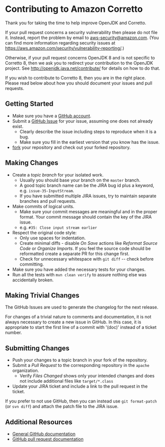 <!--
Copyright (c) 2019, Amazon.com, Inc. or its affiliates. All Rights Reserved.
DO NOT ALTER OR REMOVE COPYRIGHT NOTICES OR THIS FILE HEADER.

This code is free software; you can redistribute it and/or modify it
under the terms of the GNU General Public License version 2 only, as
published by the Free Software Foundation. Amazon designates this
particular file as subject to the "Classpath" exception as provided
by Oracle in the LICENSE file that accompanied this code.

This code is distributed in the hope that it will be useful, but WITHOUT
ANY WARRANTY; without even the implied warranty of MERCHANTABILITY or
FITNESS FOR A PARTICULAR PURPOSE. See the GNU General Public License
version 2 for more details (a copy is included in the LICENSE file that
accompanied this code).

You should have received a copy of the GNU General Public License version
2 along with this work; if not, write to the Free Software Foundation,
Inc., 51 Franklin St, Fifth Floor, Boston, MA 02110-1301 USA.
-->
Contributing to Amazon Corretto
================================

Thank you for taking the time to help improve OpenJDK and Corretto.

If your pull request concerns a security vulnerability then please do not file it.
Instead, report the problem by email to aws-security@amazon.com.
(You can find more information regarding security issues at https://aws.amazon.com/security/vulnerability-reporting/.)

Otherwise, if your pull request concerns OpenJDK 8
and is not specific to Corretto 8,
then we ask you to redirect your contribution to the OpenJDK project.
See http://openjdk.java.net/contribute/ for details on how to do that.

If you wish to contribute to Corretto 8,
then you are in the right place.
Please read below about how you should document your issues and pull requests.


Getting Started
---------------

+ Make sure you have a [GitHub account](https://github.com/signup/free).
+ Submit a [GitHub Issue](https://github.com/corretto/corretto-8/issues) for your issue, assuming one does not already exist.
  + Clearly describe the issue including steps to reproduce when it is a bug.
  + Make sure you fill in the earliest version that you know has the issue.
+ [fork](https://help.github.com/articles/fork-a-repo/) your repository and check out your forked repository.

Making Changes
--------------

+ Create a _topic branch_ for your isolated work.
  * Usually you should base your branch on the `master` branch.
  * A good topic branch name can be the JIRA bug id plus a keyword, e.g. `issue-35-InputStream`.
  * If you have submitted multiple JIRA issues, try to maintain separate branches and pull requests.
+ Make commits of logical units.
  * Make sure your commit messages are meaningful and in the proper format. Your commit message should contain the key of the JIRA issue.
  * e.g. `#35: Close input stream earlier`
+ Respect the original code style:
  + Only use spaces for indentation.
  + Create minimal diffs - disable _On Save_ actions like _Reformat Source Code_ or _Organize Imports_. If you feel the source code should be reformatted create a separate PR for this change first.
  + Check for unnecessary whitespace with `git diff` -- check before committing.
+ Make sure you have added the necessary tests for your changes.
+ Run all the tests with `mvn clean verify` to assure nothing else was accidentally broken.

Making Trivial Changes
----------------------

The GitHub Issues are used to generate the changelog for the next release.

For changes of a trivial nature to comments and documentation, it is not always necessary to create a new issue in GitHub.
In this case, it is appropriate to start the first line of a commit with '(doc)' instead of a ticket number.


Submitting Changes
------------------

+ Push your changes to a topic branch in your fork of the repository.
+ Submit a _Pull Request_ to the corresponding repository in the `apache` organization.
  * Verify _Files Changed_ shows only your intended changes and does not
  include additional files like `target/*.class`
+ Update your JIRA ticket and include a link to the pull request in the ticket.

If you prefer to not use GitHub, then you can instead use
`git format-patch` (or `svn diff`) and attach the patch file to the JIRA issue.


Additional Resources
--------------------

+ [General GitHub documentation](https://help.github.com/)
+ [GitHub pull request documentation](https://help.github.com/articles/creating-a-pull-request/)
